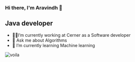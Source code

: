 ### Hi there, I'm Aravindh 👋

## Java developer
-  👨‍💻I’m currently working at Cerner as a Software developer
-   💬 Ask me about Algorithms 
-   🌱 I’m currently learning Machine learning

![voila](https://media.giphy.com/media/p4NLw3I4U0idi/giphy.gif)
<!--
**schrosolver/schrosolver** is a ✨ _special_ ✨ repository because its `README.md` (this file) appears on your GitHub profile.

Here are some ideas to get you started:

- 🔭 I’m currently working on ...
- 🌱 I’m currently learning ...
- 👯 I’m looking to collaborate on ...
- 🤔 I’m looking for help with ...
- 💬 Ask me about ...
- 📫 How to reach me: ...
- 😄 Pronouns: ...
- ⚡ Fun fact: ...
-->
